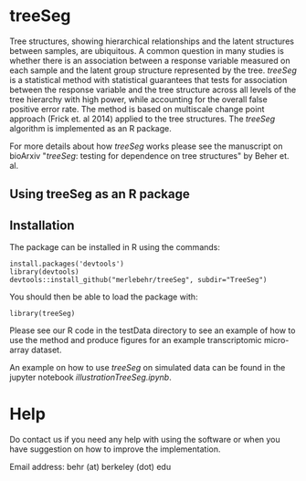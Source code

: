 # treeSeg
Tree structures, showing hierarchical relationships and the latent structures between samples, are ubiquitous. A common question in many studies is whether there is an association between a response variable measured on each sample and the latent group structure represented by the tree. *treeSeg* is a statistical method with statistical guarantees that tests for association between the response variable and the tree structure across all levels of the tree hierarchy with high power, while accounting for the overall false positive error rate. The method is based on multiscale change point approach (Frick et. al 2014) applied to the tree structures. The *treeSeg* algorithm is implemented as an R package.

For more details about how *treeSeg* works please see the manuscript on bioArxiv "*treeSeg*: testing for dependence on tree structures" by Beher et. al. 

## Using treeSeg as an R package

## Installation
The package can be installed in R using the commands:
```{r}
install.packages('devtools')
library(devtools)
devtools::install_github("merlebehr/treeSeg", subdir="TreeSeg")
```

You should then be able to load the package with:
```{r}
library(treeSeg)
```
Please see our R code in the testData directory to see an example of how to use the method and produce figures for an example transcriptomic micro-array dataset.

An example on how to use *treeSeg* on simulated data can be found in the jupyter notebook *illustrationTreeSeg.ipynb*.


# Help
Do contact us if you need any help with using the software or when you have suggestion on how to improve the implementation.

Email address: behr (at) berkeley (dot) edu
